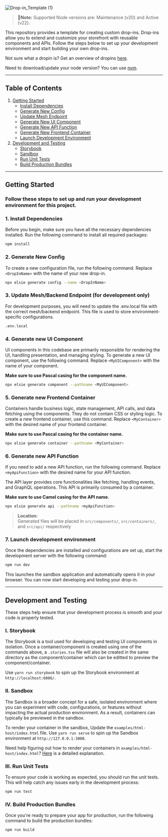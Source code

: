 ![Drop-in_Template (1)](https://github.com/user-attachments/assets/b2d8a1b7-37fd-436c-bf2d-2a49b9127470)


> 🔰**Note:** Supported Node versions are: Maintenance (v20) and Active (v22).

This repository provides a template for creating custom drop-ins. Drop-ins allow you to extend and customize your storefront with reusable components and APIs. Follow the steps below to set up your development environment and start building your own drop-ins.

Not sure what a dropin is? Get an overview of dropins [here](https://experienceleague.adobe.com/developer/commerce/storefront/dropins/all/introduction/).

Need to download/update your node version? You can use [nvm](https://github.com/nvm-sh/nvm).

---

## Table of Contents

1. [Getting Started](#getting-started)
   - [Install Dependencies](#1-install-dependencies)
   - [Generate New Config](#2-generate-new-config)
   - [Update Mesh Endpoint](#3-update-mesh/backend-endpoint-for-development-only)
   - [Generate New UI Component](#4-generate-new-ui-component)
   - [Generate New API Function](#5-generate-new-api-function)
   - [Generate New Frontend Container](#6-generate-new-frontend-container)
   - [Launch Development Environment](#7-launch-development-environment)
2. [Development and Testing](#development-and-testing)
   - [Storybook](#i-storybook)
   - [Sandbox](#ii-sandbox)
   - [Run Unit Tests](#iii-run-unit-tests)
   - [Build Production Bundles](#iv-build-production-bundles)

---

## Getting Started

### Follow these steps to set up and run your development environment for this project.


### 1. Install Dependencies

Before you begin, make sure you have all the necessary dependencies installed. Run the following command to install all required packages:

```bash
npm install
```

### 2. Generate New Config
To create a new configuration file, run the following command. Replace ```<DropInName>``` with the name of your new drop-in.

```bash
npx elsie generate config --name <DropInName>
```

### 3. Update Mesh/Backend Endpoint (for development only)
For development purposes, you will need to update the .env.local file with the correct mesh/backend endpoint. This file is used to store environment-specific configurations.

```bash
.env.local
```

### 4. Generate new UI Component
UI components in this codebase are primarily responsible for rendering the UI, handling presentation, and managing styling.
To generate a new UI component, use the following command. Replace ```<MyUIComponent>``` with the name of your component. 

**Make sure to use Pascal casing for the component name.**
```bash
npx elsie generate component --pathname <MyUIComponent>
```

### 5. Generate new Frontend Container

Containers handle business logic, state management, API calls, and data fetching using the components. They do not contain CSS or styling logic.
To create a new frontend container, use this command. Replace ```<MyContainer>``` with the desired name of your frontend container. 

**Make sure to use Pascal casing for the container name.**

```bash
npx elsie generate container --pathname <MyContainer>
```

### 6. Generate new API Function
If you need to add a new API function, run the following command. Replace ```<myApiFunction>``` with the desired name for your API function. 

The API layer provides core functionalities like fetching, handling events, and GraphQL operations. This API is primarily consumed by a container.

**Make sure to use Camel casing for the API name.**

```bash
npx elsie generate api --pathname <myApiFunction>
```
> **Location:**  
> Generated files will be placed in `src/components/`, `src/containers/`, and `src/api/` respectively

### 7. Launch development environment
Once the dependencies are installed and configurations are set up, start the development server with the following command:

```bash
npm run dev
```
This launches the sandbox application and automatically opens it in your browser. You can now start developing and testing your drop-in.

---

## Development and Testing
These steps help ensure that your development process is smooth and your code is properly tested.

### I. Storybook
The Storybook is a tool used for developing and testing UI components in isolation. Once a container/component is created using one of the commands above, a `.stories.tsx` file will also be created in the same directory as the component/container which can be editted to preview the component/container.

Use ```yarn run storybook``` to spin up the Storybook environment at `http://localhost:6006/`.

### II. Sandbox
The Sandbox is a broader concept for a safe, isolated environment where you can experiment with code, configurations, or features without impacting the actual production environment. As a result, containers can typically be previewed in the sandbox.

To render your container in the sandbox, Update the `examples/html-host/index.html` file.
Use ```yarn run serve``` to spin up the Sandbox environment at `http://127.0.0.1:3000`.

Need help figuring out how to render your containers in `examples/html-host/index.html`? [Here](https://experienceleague.adobe.com/developer/commerce/storefront/dropins/all/creating/) is a detailed explanation.

### III. Run Unit Tests
To ensure your code is working as expected, you should run the unit tests. This will help catch any issues early in the development process:

```bash
npm run test
````

### IV. Build Production Bundles
Once you're ready to prepare your app for production, run the following command to build the production bundles:

```bash
npm run build
```